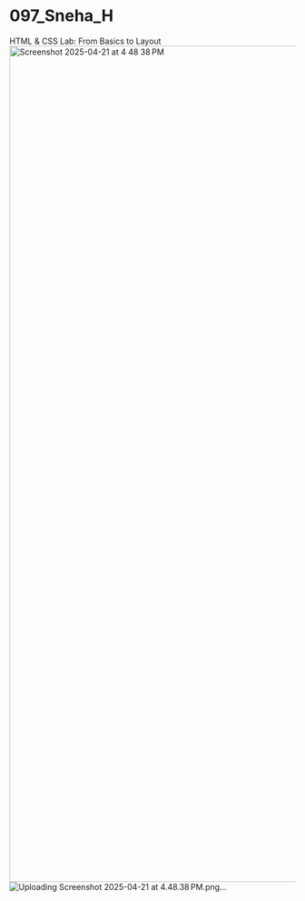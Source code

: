 # 097_Sneha_H
HTML &amp; CSS Lab: From Basics to Layout
<img width="1470" alt="Screenshot 2025-04-21 at 4 48 38 PM" src="https://github.com/user-attachments/assets/d5a832b8-3e17-468c-840e-36aff104288f" />
![Uploading Screenshot 2025-04-21 at 4.48.38 PM.png…]()
